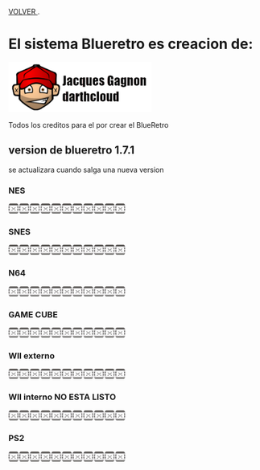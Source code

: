 [VOLVER ](index.md).

# El sistema Blueretro es creacion de:

<img src="imagenes/darthcloud.png"
height="100">

Todos los creditos para el por crear el BlueRetro


## version de blueretro 1.7.1
se actualizara cuando salga una nueva version



### NES

<script type="module" src="web/install-button.js?module">"prueba"</script>
<esp-web-install-button manifest="proyectos/blueretro/nes/manifest.json"></esp-web-install-button>

<img src="imagenes/dividir.jpg"
height="20">



### SNES

<script type="module" src="web/install-button.js?module">"prueba"</script>
<esp-web-install-button manifest="proyectos/blueretro/snes/manifest.json"></esp-web-install-button>

<img src="imagenes/dividir.jpg"
height="20">

### N64

<script type="module" src="web/install-button.js?module">conectar</script>
<esp-web-install-button manifest="proyectos/blueretro/n64/manifest.json"></esp-web-install-button>

<img src="imagenes/dividir.jpg"
height="20">

### GAME CUBE
<script type="module" src="web/install-button.js?module">"prueba"</script>
<esp-web-install-button manifest="proyectos/blueretro/ngc/manifest.json"></esp-web-install-button>

<img src="imagenes/dividir.jpg"
height="20">

### WII externo
<script type="module" src="web/install-button.js?module">"prueba"</script>
<esp-web-install-button manifest="proyectos/blueretro/wii_ext/manifest.json"></esp-web-install-button>

<img src="imagenes/dividir.jpg"
height="20">

### WII interno NO ESTA LISTO
<script type="module" src="web/install-button.js?module">"prueba"</script>
<esp-web-install-button manifest="proyectos/blueretro/wii_int/manifest.json"></esp-web-install-button>

<img src="imagenes/dividir.jpg"
height="20">


### PS2
<script type="module" src="web/install-button.js?module"></script>
<esp-web-install-button manifest="proyectos/blueretro/ps2/manifest.json"></esp-web-install-button>



<img src="imagenes/dividir.jpg"
height="20">





